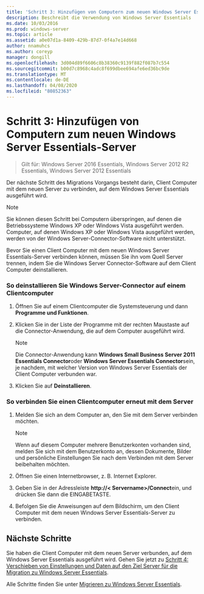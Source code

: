 ```yaml
---
title: 'Schritt 3: Hinzufügen von Computern zum neuen Windows Server Essentials-Server'
description: Beschreibt die Verwendung von Windows Server Essentials
ms.date: 10/03/2016
ms.prod: windows-server
ms.topic: article
ms.assetid: a0e07d1a-8409-429b-87d7-0f4a7e14d668
author: nnamuhcs
ms.author: coreyp
manager: dongill
ms.openlocfilehash: 3d004d89f6606c8b38360c9139f882f087b7c554
ms.sourcegitcommit: b00d7c8968c4adc8f699dbee694afe6ed36bc9de
ms.translationtype: MT
ms.contentlocale: de-DE
ms.lasthandoff: 04/08/2020
ms.locfileid: "80852363"
---
```

# <a name="step-3-join-computers-to-the-new-windows-server-essentials-server"></a>Schritt 3: Hinzufügen von Computern zum neuen Windows Server Essentials-Server

>Gilt für: Windows Server 2016 Essentials, Windows Server 2012 R2 Essentials, Windows Server 2012 Essentials

Der nächste Schritt des Migrations Vorgangs besteht darin, Client Computer mit dem neuen Server zu verbinden, auf dem Windows Server Essentials ausgeführt wird.  
  
> [!NOTE]
>  Sie können diesen Schritt bei Computern überspringen, auf denen die Betriebssysteme Windows XP oder Windows Vista ausgeführt werden. Computer, auf denen Windows XP oder Windows Vista ausgeführt werden, werden von der Windows Server-Connector-Software nicht unterstützt.  
  
 Bevor Sie einen Client Computer mit dem neuen Windows Server Essentials-Server verbinden können, müssen Sie ihn vom Quell Server trennen, indem Sie die Windows Server Connector-Software auf dem Client Computer deinstallieren.  
  
### <a name="to-uninstall-windows-server-connector-on-a-client-computer"></a>So deinstallieren Sie Windows Server-Connector auf einem Clientcomputer  
  
1.  Öffnen Sie auf einem Clientcomputer die Systemsteuerung und dann **Programme und Funktionen**.  
  
2.  Klicken Sie in der Liste der Programme mit der rechten Maustaste auf die Connector-Anwendung, die auf dem Computer ausgeführt wird.  
  
    > [!NOTE]
    >  Die Connector-Anwendung kann **Windows Small Business Server 2011 Essentials Connector**oder **Windows Server Essentials Connector**sein, je nachdem, mit welcher Version von Windows Server Essentials der Client Computer verbunden war.  
  
3.  Klicken Sie auf **Deinstallieren**.  
  
### <a name="to-reconnect-a-client-computer-to-the-server"></a>So verbinden Sie einen Clientcomputer erneut mit dem Server  
  
1.  Melden Sie sich an dem Computer an, den Sie mit dem Server verbinden möchten.  
  
    > [!NOTE]
    >  Wenn auf diesem Computer mehrere Benutzerkonten vorhanden sind, melden Sie sich mit dem Benutzerkonto an, dessen Dokumente, Bilder und persönliche Einstellungen Sie nach dem Verbinden mit dem Server beibehalten möchten.  
  
2.  Öffnen Sie einen Internetbrowser, z. B. Internet Explorer.  
  
3.  Geben Sie in der Adressleiste **http://< Servername\>/Connect**ein, und drücken Sie dann die EINGABETASTE.  
  
4.  Befolgen Sie die Anweisungen auf dem Bildschirm, um den Client Computer mit dem neuen Windows Server Essentials-Server zu verbinden.  
  
## <a name="next-steps"></a>Nächste Schritte  
 Sie haben die Client Computer mit dem neuen Server verbunden, auf dem Windows Server Essentials ausgeführt wird. Gehen Sie jetzt zu [Schritt 4: Verschieben von Einstellungen und Daten auf den Ziel Server für die Migration zu Windows Server Essentials](Step-4--Move-settings-and-data-to-the-Destination-Server-for-Windows-Server-Essentials-migration.md).  
  

Alle Schritte finden Sie unter [Migrieren zu Windows Server Essentials](Migrate-from-Previous-Versions-to-Windows-Server-Essentials-or-Windows-Server-Essentials-Experience.md).

